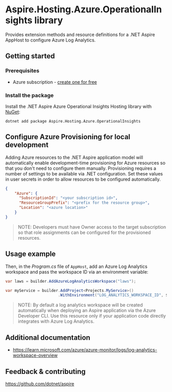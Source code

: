 # Aspire.Hosting.Azure.OperationalInsights library

Provides extension methods and resource definitions for a .NET Aspire AppHost to configure Azure Log Analytics.

## Getting started

### Prerequisites

- Azure subscription - [create one for free](https://azure.microsoft.com/free/)

### Install the package

Install the .NET Aspire Azure Operational Insights Hosting library with [NuGet](https://www.nuget.org):

```dotnetcli
dotnet add package Aspire.Hosting.Azure.OperationalInsights
```

## Configure Azure Provisioning for local development

Adding Azure resources to the .NET Aspire application model will automatically enable development-time provisioning
for Azure resources so that you don't need to configure them manually. Provisioning requires a number of settings
to be available via .NET configuration. Set these values in user secrets in order to allow resources to be configured
automatically.

```json
{
    "Azure": {
      "SubscriptionId": "<your subscription id>",
      "ResourceGroupPrefix": "<prefix for the resource group>",
      "Location": "<azure location>"
    }
}
```

> NOTE: Developers must have Owner access to the target subscription so that role assignments
> can be configured for the provisioned resources.

## Usage example

Then, in the _Program.cs_ file of `AppHost`, add an Azure Log Analytics workspace and pass the workspace ID via an environment variable:

```csharp
var laws = builder.AddAzureLogAnalyticsWorkspace("laws");

var myService = builder.AddProject<Projects.MyService>()
                       .WithEnvironment("LOG_ANALYTICS_WORKSPACE_ID", $"{laws.WorkspaceId}");
```

> NOTE: By default a log analytics workspace will be created automatically when deploying an Aspire application
> via the Azure Developer CLI. Use this resource only if your application code directly integrates with
> Azure Log Analytics.

## Additional documentation

* https://learn.microsoft.com/azure/azure-monitor/logs/log-analytics-workspace-overview

## Feedback & contributing

https://github.com/dotnet/aspire
